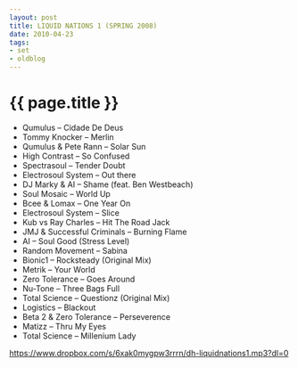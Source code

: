 ```yaml
---
layout: post
title: LIQUID NATIONS 1 (SPRING 2008)
date: 2010-04-23
tags:
- set
- oldblog
---
```


<h1>{{ page.title }}</h1>

* Qumulus – Cidade De Deus
* Tommy Knocker – Merlin
* Qumulus & Pete Rann – Solar Sun
* High Contrast – So Confused
* Spectrasoul – Tender Doubt
* Electrosoul System – Out there
* DJ Marky & AI – Shame (feat. Ben Westbeach)
* Soul Mosaic – World Up
* Bcee & Lomax – One Year On
* Electrosoul System – Slice
* Kub vs Ray Charles – Hit The Road Jack
* JMJ & Successful Criminals – Burning Flame
* AI – Soul Good (Stress Level)
* Random Movement – Sabina
* Bionic1 – Rocksteady (Original Mix)
* Metrik – Your World
* Zero Tolerance – Goes Around
* Nu-Tone – Three Bags Full
* Total Science – Questionz (Original Mix)
* Logistics – Blackout
* Beta 2 & Zero Tolerance – Perseverence
* Matizz – Thru My Eyes
* Total Science – Millenium Lady

https://www.dropbox.com/s/6xak0mygpw3rrrn/dh-liquidnations1.mp3?dl=0

